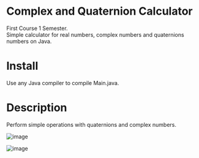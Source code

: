 # Complex and Quaternion Calculator
First Course 1 Semester.\
Simple calculator for real numbers, complex numbers and quaternions numbers on Java.

# Install
Use any Java compiler to compile Main.java.

# Description
Perform simple operations with quaternions and complex numbers.

![image](https://github.com/falcolnic/Calculator/assets/76709589/49dfd0d7-1620-4050-af28-242413c498b0)

![image](https://github.com/falcolnic/Calculator/assets/76709589/565911b3-37f6-4ec8-9a0c-cee787c7c875)
